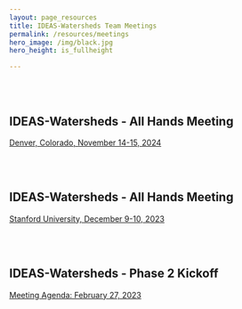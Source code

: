 ```yaml
---
layout: page_resources
title: IDEAS-Watersheds Team Meetings
permalink: /resources/meetings
hero_image: /img/black.jpg
hero_height: is_fullheight

---
```

<br><br>

## IDEAS-Watersheds - All Hands Meeting

[Denver, Colorado, November 14-15, 2024](meetings/IDEAS-Watersheds_All-Hands_2024-11-14/Agenda_All-Hands_2024-11-14.md)

<br><br>

## IDEAS-Watersheds - All Hands Meeting

[Stanford University, December 9-10, 2023](meetings/IDEAS-Watersheds_All-Hands_2023-12-09/Agenda_All-Hands_2023-12-09.md)

<br><br>

## IDEAS-Watersheds - Phase 2 Kickoff

[Meeting Agenda: February 27, 2023](meetings/IDEAS-Watersheds_Phase2_Kickoff_2023-02-27/Agenda_Phase2_Kickoff_2023-02-27.md)

